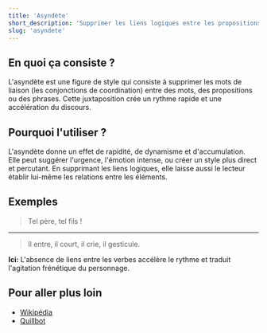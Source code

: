 ```yaml
---
title: 'Asyndète'
short_description: 'Supprimer les liens logiques entre les propositions'
slug: 'asyndete'
---
```


## En quoi ça consiste ?

L'asyndète est une figure de style qui consiste à supprimer les mots de liaison (les conjonctions de coordination) entre des mots, des propositions ou des phrases. Cette juxtaposition crée un rythme rapide et une accélération du discours.

## Pourquoi l'utiliser ?

L'asyndète donne un effet de rapidité, de dynamisme et d'accumulation. Elle peut suggérer l'urgence, l'émotion intense, ou créer un style plus direct et percutant. En supprimant les liens logiques, elle laisse aussi le lecteur établir lui-même les relations entre les éléments.

## Exemples

> Tel père, tel fils !

---

> Il entre, il court, il crie, il gesticule.

**Ici:** L'absence de liens entre les verbes accélère le rythme et traduit l'agitation frénétique du personnage.

## Pour aller plus loin

- [Wikipédia](https://fr.wikipedia.org/wiki/Asyndète)
- [Quillbot](https://quillbot.com/fr/blog/figures-de-style/asyndete/)
